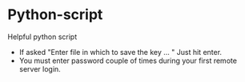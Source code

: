 # Python-script
Helpful python script


* If asked "Enter file in which to save the key ... " Just hit enter.
* You must enter password couple of times during your first remote server login.

